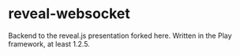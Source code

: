 reveal-websocket
================

Backend to the reveal.js presentation forked here. Written in the Play framework, at least 1.2.5.
